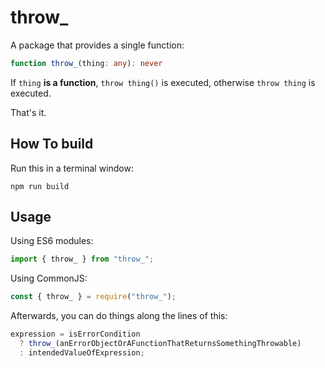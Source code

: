 # throw_

A package that provides a single function:
```ts
function throw_(thing: any): never
```

If `thing` **is a function**, `throw thing()` is executed,
otherwise `throw thing` is executed.

That's it.

## How To build

Run this in a terminal window:
```shell
npm run build
```

## Usage

Using ES6 modules:
```js
import { throw_ } from "throw_";
```

Using CommonJS:
```js
const { throw_ } = require("throw_");
```

Afterwards, you can do things along the lines of this:
```js
expression = isErrorCondition
  ? throw_(anErrorObjectOrAFunctionThatReturnsSomethingThrowable)
  : intendedValueOfExpression;
```